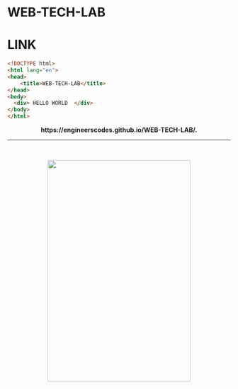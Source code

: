 # WEB-TECH-LAB
# LINK 

```html
<!DOCTYPE html>
<html lang="en">
<head>
	<title>WEB-TECH-LAB</title>
</head>
<body>
  <div> HELLO WORLD  </div>
</body>
</html>
```



<p align="center">
  <b>https://engineerscodes.github.io/WEB-TECH-LAB/. </b>
  <hr>
  </br>
  </p>
  
  
  <p align="center">
 <img src="![image](https://user-images.githubusercontent.com/68312849/124875387-7565a580-dfe6-11eb-8c98-8f40a77dbb96.png)" width="80%" height="500px">
 
 </p>
